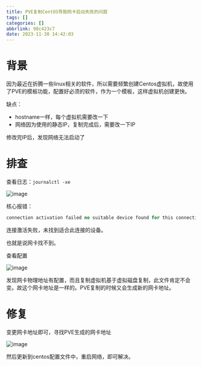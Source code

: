 ```yaml
---
title: PVE复制CentOS导致网卡启动失败的问题
tags: []
categories: []
abbrlink: 98c423c7
date: 2023-11-30 14:42:03
---
```



# 背景

因为最近在折腾一些linux相关的软件，所以需要频繁创建Centos虚拟机，故使用了PVE的模板功能，配置好必须的软件，作为一个模板，这样虚拟机创建更快。

缺点：

- hostname一样，每个虚拟机需要改一下
- 网络因为使用的静态IP，复制完成后，需要改一下IP

修改完IP后，发现网络无法启动了

# 排查

查看日志：`journalctl -xe`​

![image](https://static.lianglianglee.com/assets/image-20231129104735-a92h5s7.png)​

核心报错：

```sql
connection activation failed no suitable device found for this connection 
```

连接激活失败，未找到适合此连接的设备。

也就是说网卡找不到。

查看配置

![image](https://static.lianglianglee.com/assets/image-20231129105007-obzvhzr.png)​

发现网卡物理地址有配置，而且复制虚拟机基于虚拟磁盘复制，此文件肯定不会变。故这个网卡地址是一样的。PVE复制的时候又会生成新的网卡地址。

# 修复

变更网卡地址即可，寻找PVE生成的网卡地址

![image](https://static.lianglianglee.com/assets/image-20231129105152-ina6aoi.png)​

然后更新到centos配置文件中，重启网络，即可解决。